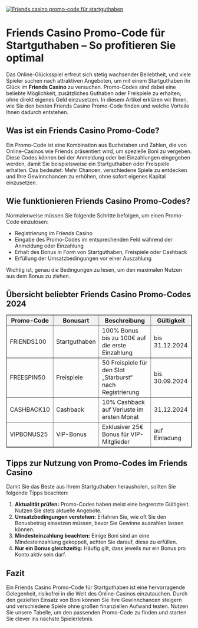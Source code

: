 [![Friends casino promo-code für startguthaben](https://123-caf.pages.dev/gitsignup.png)](https://vrmoo.ru/Bt82HjjY)

<h1>Friends Casino Promo-Code für Startguthaben – So profitieren Sie optimal</h1>  <p>Das Online-Glücksspiel erfreut sich stetig wachsender Beliebtheit, und viele Spieler suchen nach attraktiven Angeboten, um mit einem Startguthaben ihr Glück im <strong>Friends Casino</strong> zu versuchen. Promo-Codes sind dabei eine beliebte Möglichkeit, zusätzliches Guthaben oder Freispiele zu erhalten, ohne direkt eigenes Geld einzusetzen. In diesem Artikel erklären wir Ihnen, wie Sie den besten Friends Casino Promo-Code finden und welche Vorteile Ihnen dadurch entstehen.</p>  <h2>Was ist ein Friends Casino Promo-Code?</h2>  <p>Ein Promo-Code ist eine Kombination aus Buchstaben und Zahlen, die von Online-Casinos wie Friends präsentiert wird, um spezielle Boni zu vergeben. Diese Codes können bei der Anmeldung oder bei Einzahlungen eingegeben werden, damit Sie beispielsweise ein Startguthaben oder Freispiele erhalten. Das bedeutet: Mehr Chancen, verschiedene Spiele zu entdecken und Ihre Gewinnchancen zu erhöhen, ohne sofort eigenes Kapital einzusetzen.</p>  <h2>Wie funktionieren Friends Casino Promo-Codes?</h2>  <p>Normalerweise müssen Sie folgende Schritte befolgen, um einen Promo-Code einzulösen:</p>  <ul>   <li>Registrierung im Friends Casino</li>   <li>Eingabe des Promo-Codes im entsprechenden Feld während der Anmeldung oder Einzahlung</li>   <li>Erhalt des Bonus in Form von Startguthaben, Freispiele oder Cashback</li>   <li>Erfüllung der Umsatzbedingungen vor einer Auszahlung</li> </ul>  <p>Wichtig ist, genau die Bedingungen zu lesen, um den maximalen Nutzen aus dem Bonus zu ziehen.</p>  <h2>Übersicht beliebter Friends Casino Promo-Codes 2024</h2>  <table border="1" cellpadding="8" cellspacing="0" style="border-collapse: collapse; width: 100%;">   <thead>     <tr style="background-color: #f2f2f2;">       <th>Promo-Code</th>       <th>Bonusart</th>       <th>Beschreibung</th>       <th>Gültigkeit</th>     </tr>   </thead>   <tbody>     <tr>       <td>FRIENDS100</td>       <td>Startguthaben</td>       <td>100% Bonus bis zu 100€ auf die erste Einzahlung</td>       <td>bis 31.12.2024</td>     </tr>     <tr>       <td>FREESPIN50</td>       <td>Freispiele</td>       <td>50 Freispiele für den Slot „Starburst“ nach Registrierung</td>       <td>bis 30.09.2024</td>     </tr>     <tr>       <td>CASHBACK10</td>       <td>Cashback</td>       <td>10% Cashback auf Verluste im ersten Monat</td>       <td>31.12.2024</td>     </tr>     <tr>       <td>VIPBONUS25</td>       <td>VIP-Bonus</td>       <td>Exklusiver 25€ Bonus für VIP-Mitglieder</td>       <td>auf Einladung</td>     </tr>   </tbody> </table>  <h2>Tipps zur Nutzung von Promo-Codes im Friends Casino</h2>  <p>Damit Sie das Beste aus Ihrem Startguthaben herausholen, sollten Sie folgende Tipps beachten:</p>  <ol>   <li><strong>Aktualität prüfen:</strong> Promo-Codes haben meist eine begrenzte Gültigkeit. Nutzen Sie stets aktuelle Angebote.</li>   <li><strong>Umsatzbedingungen verstehen:</strong> Erfahren Sie, wie oft Sie den Bonusbetrag einsetzen müssen, bevor Sie Gewinne auszahlen lassen können.</li>   <li><strong>Mindesteinzahlung beachten:</strong> Einige Boni sind an eine Mindesteinzahlung gekoppelt, achten Sie darauf, diese zu erfüllen.</li>   <li><strong>Nur ein Bonus gleichzeitig:</strong> Häufig gilt, dass jeweils nur ein Bonus pro Konto aktiv sein darf.</li> </ol>  <h2>Fazit</h2>  <p>Ein Friends Casino Promo-Code für Startguthaben ist eine hervorragende Gelegenheit, risikofrei in die Welt des Online-Casinos einzutauchen. Durch den gezielten Einsatz von Boni können Sie Ihre Gewinnchancen steigern und verschiedene Spiele ohne großen finanziellen Aufwand testen. Nutzen Sie unsere Tabelle, um den passenden Promo-Code zu finden und starten Sie clever ins nächste Spielerlebnis.</p>